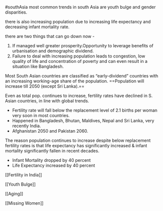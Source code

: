 #southAsia
most common trends in south Asia are youth bulge and gender disparities. 

there is also increasing population due to increasing life expectancy and decreasing infant mortality rate.

there are two things that can go down now - 
1. If managed well greater prosperity.Opportunity to leverage benefits of urbanisation and demographic dividend.
2. Failure to deal with increasing population leads to congestion, low quality of life and concentration of poverty and can even result in a situation like Bangladesh. 

Most South Asian countries are classified as “early-dividend” countries with an increasing working-age share of the population. ==Population will increase till 2050 (except Sri Lanka).==

Even as total pop. continues to increase, fertility rates have declined in S. Asian countries, in line with global trends.

- Fertility rate will fall below the replacement level of 2.1 births per woman very soon in most countries.
- Happened in Bangladesh, Bhutan, Maldives, Nepal and Sri Lanka, very recently India.
- Afghanistan 2050 and Pakistan 2060.


The reason population continues to increase despite below replacement fertility rates is that life expectancy has significantly increased & infant mortality significantly fallen in recent decades.
- Infant Mortality dropped by 40 percent
- Life Expectancy increased by 40 percent

[[Fertility in India]]  

[[Youth Bulge]] 

[[Aging]] 

[[Missing Women]] 

